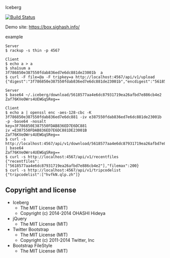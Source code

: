 Iceberg

[![Build Status](https://travis-ci.org/ohac/iceberg.svg?branch=master)](https://travis-ci.org/ohac/iceberg)

Demo site: https://box.sighash.info/

example

    Server
    $ rackup -s thin -p 4567

    Client
    $ echo a > a
    $ sha1sum a
    3f786850e387550fdab836ed7e6dc881de23001b  a
    $ curl -F file=@a -F tripkey=a http://localhost:4567/api/v1/upload
    {"digest":"3f786850e387550fdab836ed7e6dc881de23001b","encdigest":"5618577aa4e6dc87931719ea26afbd7e886cb4e2","tripcode":"hvfkN.qlp.zh"}

    Server
    $ base64 ~/.iceberg/download/5618577aa4e6dc87931719ea26afbd7e886cb4e2 
    Zaf76KVeOWrs4UEWGqSReg==

    Client
    $ echo a | openssl enc -aes-128-cbc -K 3f786850e387550fdab836ed7e6dc881 -iv e387550fdab836ed7e6dc881de23001b -p -base64 -nosalt
    key=3F786850E387550FDAB836ED7E6DC881
    iv =E387550FDAB836ED7E6DC881DE23001B
    Zaf76KVeOWrs4UEWGqSReg==
    $ curl -s http://localhost:4567/api/v1/download/5618577aa4e6dc87931719ea26afbd7e886cb4e2 | base64
    Zaf76KVeOWrs4UEWGqSReg==
    $ curl -s http://localhost:4567/api/v1/recentfiles
    {"recentfiles":["5618577aa4e6dc87931719ea26afbd7e886cb4e2"],"filemax":200}
    $ curl -s http://localhost:4567/api/v1/tripcodelist
    {"tripcodelist":["hvfkN.qlp.zh"]}

## Copyright and license

* Iceberg
  * The MIT License (MIT)
  * Copyright (c) 2014-2014 OHASHI Hideya
* jQuery
  * The MIT License (MIT)
* Twitter Bootstrap
  * The MIT License (MIT)
  * Copyright (c) 2011-2014 Twitter, Inc
* Bootstrap FileStyle
  * The MIT License (MIT)
